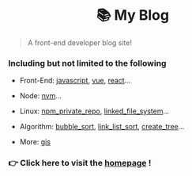
<h1 align="center">📚 My Blog</h1>

> A front-end developer blog site!

### Including but not limited to the following

- Front-End: [javascript](https://zhou-tao.github.io/blog/en/frontend/js/), [vue](https://zhou-tao.github.io/blog/en/frontend/vue/), [react](https://zhou-tao.github.io/blog/en/frontend/react/)...

- Node: [nvm](https://zhou-tao.github.io/blog/en/nodejs/nvm/)...

- Linux: [npm_private_repo](https://zhou-tao.github.io/blog/en/linux/npm_private_repo/), [linked_file_system](https://zhou-tao.github.io/blog/en/linux/linked_file_system/)...

- Algorithm: [bubble_sort](https://zhou-tao.github.io/blog/en/algorithm/bubble_sort/), [link_list_sort](https://zhou-tao.github.io/blog/en/algorithm/link_list_sort/), [create_tree](https://zhou-tao.github.io/blog/en/algorithm/create_tree/)...

- More: [gis](https://zhou-tao.github.io/blog/en/more/gis/)

### 👉 Click here to visit the [homepage](https://zhou-tao.github.io/blog/) !
